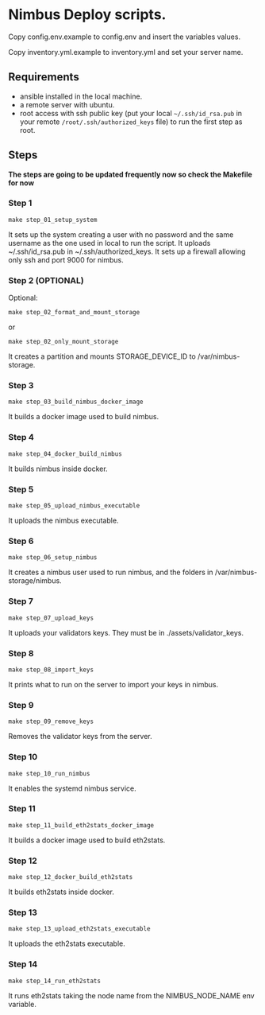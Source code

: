 # Nimbus Deploy scripts.


Copy config.env.example to config.env and insert the variables values.

Copy inventory.yml.example to inventory.yml and set your server name.

## Requirements

* ansible installed in the local machine.
* a remote server with ubuntu.
* root access with ssh public key (put your local `~/.ssh/id_rsa.pub` in your remote `/root/.ssh/authorized_keys` file) to run the first step as root.

## Steps

**The steps are going to be updated frequently now so check the Makefile for now**

### Step 1

`make step_01_setup_system`

It sets up the system creating a user with no password and the same username as the one used in local to run the script.
It uploads ~/.ssh/id_rsa.pub in ~/.ssh/authorized_keys.
It sets up a firewall allowing only ssh and port 9000 for nimbus.

### Step 2 (OPTIONAL)

Optional:

`make step_02_format_and_mount_storage`

or

`make step_02_only_mount_storage`

It creates a partition and mounts STORAGE_DEVICE_ID to /var/nimbus-storage.

### Step 3

`make step_03_build_nimbus_docker_image`

It builds a docker image used to build nimbus.

### Step 4

`make step_04_docker_build_nimbus`

It builds nimbus inside docker.

### Step 5

`make step_05_upload_nimbus_executable`

It uploads the nimbus executable.

### Step 6

`make step_06_setup_nimbus`

It creates a nimbus user used to run nimbus, and the folders in /var/nimbus-storage/nimbus.

### Step 7

`make step_07_upload_keys`

It uploads your validators keys. They must be in ./assets/validator_keys.

### Step 8

`make step_08_import_keys`

It prints what to run on the server to import your keys in nimbus.

### Step 9

`make step_09_remove_keys`

Removes the validator keys from the server.

### Step 10

`make step_10_run_nimbus`

It enables the systemd nimbus service.

### Step 11

`make step_11_build_eth2stats_docker_image`

It builds a docker image used to build eth2stats.

### Step 12

`make step_12_docker_build_eth2stats`

It builds eth2stats inside docker.

### Step 13

`make step_13_upload_eth2stats_executable`

It uploads the eth2stats executable.

### Step 14

`make step_14_run_eth2stats`

It runs eth2stats taking the node name from the NIMBUS_NODE_NAME env variable.
